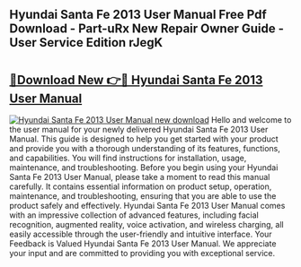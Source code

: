 ## Hyundai Santa Fe 2013 User Manual Free Pdf Download - Part-uRx New Repair Owner Guide - User Service Edition rJegK

# <h2><a href="http://bc39790.oget.top/?id=Hyundai+Santa+Fe+2013+User+Manual">🔗Download New 👉🔴 Hyundai Santa Fe 2013 User Manual</a></h2>

[![Hyundai Santa Fe 2013 User Manual new download](https://i.imgur.com/5g1atiW.png)](http://bc39790.oget.top/?id=Hyundai+Santa+Fe+2013+User+Manual)
Hello and welcome to the user manual for your newly delivered Hyundai Santa Fe 2013 User Manual. This guide is designed to help you get started with your product and provide you with a thorough understanding of its features, functions, and capabilities. You will find instructions for installation, usage, maintenance, and troubleshooting. Before you begin using your Hyundai Santa Fe 2013 User Manual, please take a moment to read this manual carefully. It contains essential information on product setup, operation, maintenance, and troubleshooting, ensuring that you are able to use the product safely and effectively. Hyundai Santa Fe 2013 User Manual comes with an impressive collection of advanced features, including facial recognition, augmented reality, voice activation, and wireless charging, all easily accessible through the user-friendly and intuitive interface. Your Feedback is Valued Hyundai Santa Fe 2013 User Manual. We appreciate your input and are committed to providing you with exceptional service.
